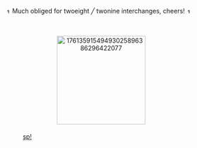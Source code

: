 

<p align="center"> <img width="10" height="10" alt="17613593474742283126191047791912" src="https://github.com/user-attachments/assets/722e0d31-73d4-45fe-92f9-bedd3b89b7b3" /> Much obliged for twoeight ╱ twonine interchanges, cheers! <img width="10" height="10" alt="17613592618702474709874798870509" src="https://github.com/user-attachments/assets/da56f188-3aba-4d3a-92b1-007abe20c118" />
 
 ㅤㅤㅤㅤㅤㅤㅤㅤ ‎ <p align="center">‎ ‎ ‎ <img width="200" height="200" alt="17613591549493025896386296422077" src="https://github.com/user-attachments/assets/ce029faa-8aed-4c74-a11e-dd08d8464e51" />



 
ㅤㅤㅤㅤㅤㅤ [sp!](https://somnambulistic.straw.page/)

